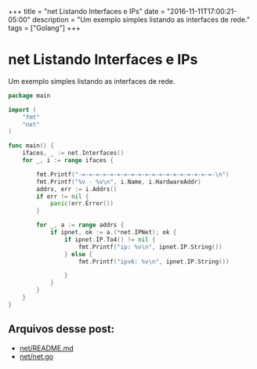 +++
title = "net Listando Interfaces e IPs"
date = "2016-11-11T17:00:21-05:00"
description = "Um exemplo simples listando as interfaces de rede."
tags = ["Golang"]
+++
# net Listando Interfaces e IPs

Um exemplo simples listando as interfaces de rede.

```go
package main

import (
	"fmt"
	"net"
)

func main() {
	ifaces, _ := net.Interfaces()
	for _, i := range ifaces {

		fmt.Printf("-=-=-=-=-=-=-=-=-=-=-=-=-=-=-=-=-=-=-=-\n")
		fmt.Printf("%v - %v\n", i.Name, i.HardwareAddr)
		addrs, err := i.Addrs()
		if err != nil {
			panic(err.Error())
		}

		for _, a := range addrs {
			if ipnet, ok := a.(*net.IPNet); ok {
				if ipnet.IP.To4() != nil {
					fmt.Printf("ip: %v\n", ipnet.IP.String())
				} else {
					fmt.Printf("ipv6: %v\n", ipnet.IP.String())

				}
			}
		}
	}
}
```

## Arquivos desse post:

- [net/README.md](https://github.com/go-br/estudos/blob/master/net/README.md)
- [net/net.go](https://github.com/go-br/estudos/blob/master/net/net.go)
